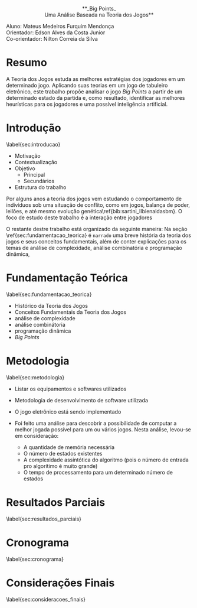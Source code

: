  <p align=center>**_Big Points_<br>
Uma Análise Baseada na Teoria dos Jogos** </p>

Aluno: Mateus Medeiros Furquim Mendonça  
Orientador: Edson Alves da Costa Junior  
Co-orientador: Nilton Correia da Silva

# Resumo
A Teoria dos Jogos estuda as melhores estratégias dos jogadores em um
 determinado jogo. Aplicando suas teorias em um jogo de tabuleiro eletrônico,
 este trabalho propõe analisar o jogo _Big Points_ a partir de um determinado
 estado da partida e, como resultado, identificar as melhores heurísticas para
 os jogadores e uma possível inteligência artificial.

# Introdução
\label{sec:introducao}

- Motivação
- Contextualização
- Objetivo
	- Principal
	- Secundários
- Estrutura do trabalho


Por alguns anos a teoria dos jogos vem estudando o comportamento de indivíduos
 sob uma situação de conflito, como em jogos, balança de poder, leilões, e até
 mesmo evolução genética\ref{bib:sartini_IIbienaldasbm}.
  O foco de estudo deste
 trabalho é a interação entre jogadores

O restante destre trabalho está organizado da seguinte maneira: Na seção
 \ref{sec:fundamentacao_teorica} é `narrado` uma breve história da teoria dos
 jogos e seus conceitos fundamentais, além de conter explicações para os temas
 de análise de complexidade, análise combinatória e programação dinâmica,


# Fundamentação Teórica
\label{sec:fundamentacao_teorica}

- Histórico da Teoria dos Jogos
- Conceitos Fundamentais da Teoria dos Jogos
- análise de complexidade
- análise combinátoria
- programação dinâmica
- _Big Points_

# Metodologia
\label{sec:metodologia}

- Listar os equipamentos e softwares utilizados
- Metodologia de desenvolvimento de software utilizada


- O jogo eletrônico está sendo implementado
- Foi feito uma análise para descobrir a possibilidade de computar a melhor
 jogada possível para um ou vários jogos. Nesta análise, levou-se em
 consideração:
	- A quantidade de memória necessária
	- O número de estados existentes
	- A complexidade assintótica do algoritmo (pois o número de entrada pro
 algorítimo é muito grande)
	- O tempo de processamento para um determinado número de estados

# Resultados Parciais
\label{sec:resultados_parciais}

# Cronograma
\label{sec:cronograma}

# Considerações Finais
\label{sec:consideracoes_finais}
